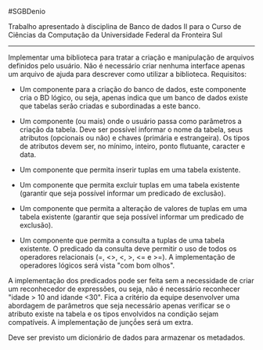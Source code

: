 #SGBDenio


Trabalho apresentado à disciplina de Banco de dados II para o Curso de Ciências da Computação da Universidade Federal da Fronteira Sul

----------
Implementar uma biblioteca para tratar a criação e manipulação de arquivos definidos pelo usuário. Não é necessário criar nenhuma interface apenas um arquivo de ajuda para descrever como utilizar a biblioteca. Requisitos:

- Um componente para a criação do banco de dados, este componente cria o BD lógico, ou seja, apenas indica que um banco de dados existe que tabelas serão criadas e subordinadas a este banco.

- Um componente (ou mais) onde o usuário passa como parâmetros a criação da tabela. Deve ser possível informar o nome da tabela, seus atributos (opcionais ou não) e chaves (primária e estrangeira). Os tipos de atributos devem ser, no mínimo, inteiro, ponto flutuante, caracter e data.

- Um componente que permita inserir tuplas em uma tabela existente.

- Um componente que permita excluir tuplas em uma tabela existente (garantir que seja possível informar um predicado de exclusão).

- Um componente que permita a alteração de valores de tuplas em uma tabela existente (garantir que seja possível informar um predicado de exclusão).

- Um componente que permita a consulta a tuplas de uma tabela existente. O predicado da consulta deve permitir o uso de todos os operadores relacionais (=, <>, <, >, <= e >=). A implementação de operadores lógicos será vista "com bom olhos".

A implementação dos predicados pode ser feita sem a necessidade de criar um reconhecedor de expressões, ou seja, não é necessário reconhecer "idade > 10 and idande <30". Fica a critério da equipe desenvolver uma abordagem de parâmetros que seja necessário apenas verificar se o atributo existe na tabela e os tipos envolvidos na condição sejam compatíveis.
A implementação de junçṍes será um extra.

Deve ser previsto um dicionário de dados para armazenar os metadados.
